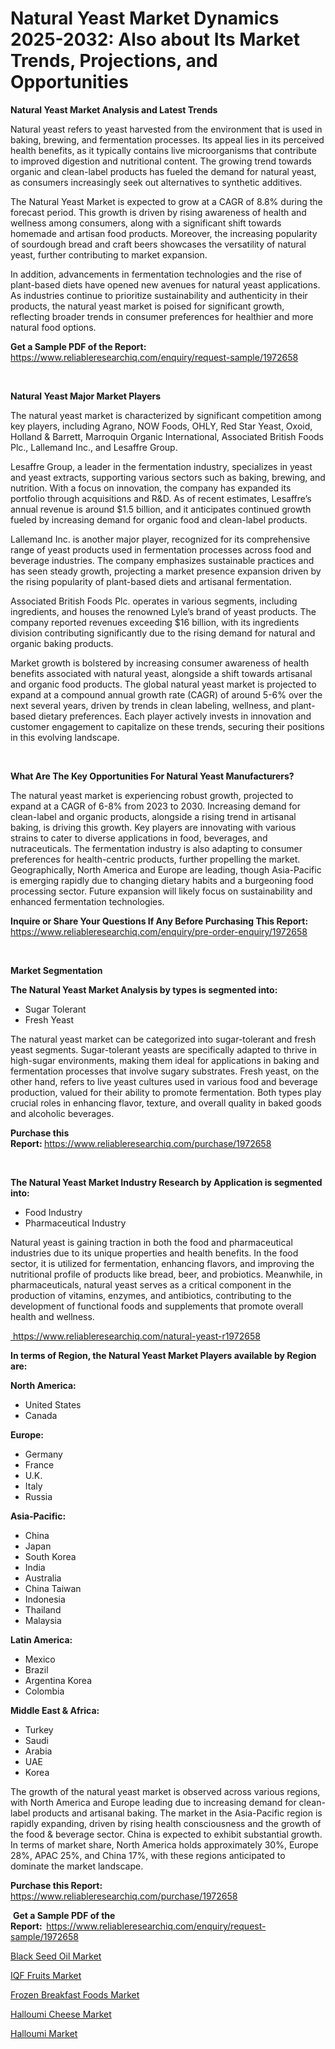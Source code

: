 <p><h1>Natural Yeast Market Dynamics 2025-2032: Also about Its Market Trends, Projections, and Opportunities</h1></p><p><strong>Natural Yeast Market Analysis and Latest Trends</strong></p>
<p><p>Natural yeast refers to yeast harvested from the environment that is used in baking, brewing, and fermentation processes. Its appeal lies in its perceived health benefits, as it typically contains live microorganisms that contribute to improved digestion and nutritional content. The growing trend towards organic and clean-label products has fueled the demand for natural yeast, as consumers increasingly seek out alternatives to synthetic additives.</p><p>The Natural Yeast Market is expected to grow at a CAGR of 8.8% during the forecast period. This growth is driven by rising awareness of health and wellness among consumers, along with a significant shift towards homemade and artisan food products. Moreover, the increasing popularity of sourdough bread and craft beers showcases the versatility of natural yeast, further contributing to market expansion. </p><p>In addition, advancements in fermentation technologies and the rise of plant-based diets have opened new avenues for natural yeast applications. As industries continue to prioritize sustainability and authenticity in their products, the natural yeast market is poised for significant growth, reflecting broader trends in consumer preferences for healthier and more natural food options.</p></p>
<p><strong>Get a Sample PDF of the Report:&nbsp;</strong> <a href="https://www.reliableresearchiq.com/enquiry/request-sample/1972658?utm_campaign=1119&utm_medium=2&utm_source=Github&utm_content=ia&utm_term=07042025&utm_id=natural-yeast">https://www.reliableresearchiq.com/enquiry/request-sample/1972658</a></p>
<p>&nbsp;</p>
<p><strong>Natural Yeast Major Market Players</strong></p>
<p><p>The natural yeast market is characterized by significant competition among key players, including Agrano, NOW Foods, OHLY, Red Star Yeast, Oxoid, Holland & Barrett, Marroquin Organic International, Associated British Foods Plc., Lallemand Inc., and Lesaffre Group. </p><p>Lesaffre Group, a leader in the fermentation industry, specializes in yeast and yeast extracts, supporting various sectors such as baking, brewing, and nutrition. With a focus on innovation, the company has expanded its portfolio through acquisitions and R&D. As of recent estimates, Lesaffre’s annual revenue is around $1.5 billion, and it anticipates continued growth fueled by increasing demand for organic food and clean-label products.</p><p>Lallemand Inc. is another major player, recognized for its comprehensive range of yeast products used in fermentation processes across food and beverage industries. The company emphasizes sustainable practices and has seen steady growth, projecting a market presence expansion driven by the rising popularity of plant-based diets and artisanal fermentation.</p><p>Associated British Foods Plc. operates in various segments, including ingredients, and houses the renowned Lyle’s brand of yeast products. The company reported revenues exceeding $16 billion, with its ingredients division contributing significantly due to the rising demand for natural and organic baking products.</p><p>Market growth is bolstered by increasing consumer awareness of health benefits associated with natural yeast, alongside a shift towards artisanal and organic food products. The global natural yeast market is projected to expand at a compound annual growth rate (CAGR) of around 5-6% over the next several years, driven by trends in clean labeling, wellness, and plant-based dietary preferences. Each player actively invests in innovation and customer engagement to capitalize on these trends, securing their positions in this evolving landscape.</p></p>
<p>&nbsp;</p>
<p><strong>What Are The Key Opportunities For Natural Yeast Manufacturers?</strong></p>
<p><p>The natural yeast market is experiencing robust growth, projected to expand at a CAGR of 6-8% from 2023 to 2030. Increasing demand for clean-label and organic products, alongside a rising trend in artisanal baking, is driving this growth. Key players are innovating with various strains to cater to diverse applications in food, beverages, and nutraceuticals. The fermentation industry is also adapting to consumer preferences for health-centric products, further propelling the market. Geographically, North America and Europe are leading, though Asia-Pacific is emerging rapidly due to changing dietary habits and a burgeoning food processing sector. Future expansion will likely focus on sustainability and enhanced fermentation technologies.</p></p>
<p><strong>Inquire or Share Your Questions If Any Before Purchasing This Report:</strong> <a href="https://www.reliableresearchiq.com/enquiry/pre-order-enquiry/1972658?utm_campaign=1119&utm_medium=2&utm_source=Github&utm_content=ia&utm_term=07042025&utm_id=natural-yeast">https://www.reliableresearchiq.com/enquiry/pre-order-enquiry/1972658</a></p>
<p>&nbsp;</p>
<p><strong>Market Segmentation</strong></p>
<p><strong>The Natural Yeast Market Analysis by types is segmented into:</strong></p>
<p><ul><li>Sugar Tolerant</li><li>Fresh Yeast</li></ul></p>
<p><p>The natural yeast market can be categorized into sugar-tolerant and fresh yeast segments. Sugar-tolerant yeasts are specifically adapted to thrive in high-sugar environments, making them ideal for applications in baking and fermentation processes that involve sugary substrates. Fresh yeast, on the other hand, refers to live yeast cultures used in various food and beverage production, valued for their ability to promote fermentation. Both types play crucial roles in enhancing flavor, texture, and overall quality in baked goods and alcoholic beverages.</p></p>
<p><strong>Purchase this Report:&nbsp;</strong><a href="https://www.reliableresearchiq.com/purchase/1972658?utm_campaign=1119&utm_medium=2&utm_source=Github&utm_content=ia&utm_term=07042025&utm_id=natural-yeast">https://www.reliableresearchiq.com/purchase/1972658</a></p>
<p>&nbsp;</p>
<p><strong>The Natural Yeast Market Industry Research by Application is segmented into:</strong></p>
<p><ul><li>Food Industry</li><li>Pharmaceutical Industry</li></ul></p>
<p><p>Natural yeast is gaining traction in both the food and pharmaceutical industries due to its unique properties and health benefits. In the food sector, it is utilized for fermentation, enhancing flavors, and improving the nutritional profile of products like bread, beer, and probiotics. Meanwhile, in pharmaceuticals, natural yeast serves as a critical component in the production of vitamins, enzymes, and antibiotics, contributing to the development of functional foods and supplements that promote overall health and wellness.</p></p>
<p><a href="https://www.reliableresearchiq.com/natural-yeast-r1972658?utm_campaign=1119&utm_medium=2&utm_source=Github&utm_content=ia&utm_term=07042025&utm_id=natural-yeast">&nbsp;https://www.reliableresearchiq.com/natural-yeast-r1972658</a></p>
<p><strong>In terms of Region, the Natural Yeast Market Players available by Region are:</strong></p>
<p>
    <p> <strong> North America: </strong>
        <ul>
            <li>United States</li>
            <li>Canada</li>
        </ul>
        </p> 
    <p> <strong> Europe: </strong>
        <ul>
            <li>Germany</li>
            <li>France</li>
            <li>U.K.</li>
            <li>Italy</li>
            <li>Russia</li>
        </ul>
        </p> 
    <p> <strong> Asia-Pacific: </strong>
        <ul>
            <li>China</li>
            <li>Japan</li>
            <li>South Korea</li>
            <li>India</li>
            <li>Australia</li>
            <li>China Taiwan</li>
            <li>Indonesia</li>
            <li>Thailand</li>
            <li>Malaysia</li>
        </ul>
        </p> 
    <p> <strong> Latin America: </strong>
        <ul>
            <li>Mexico</li>
            <li>Brazil</li>
            <li>Argentina Korea</li>
            <li>Colombia</li>
        </ul>
        </p> 
    <p> <strong> Middle East & Africa: </strong>
        <ul>
            <li>Turkey</li>
            <li>Saudi</li>
            <li>Arabia</li>
            <li>UAE</li>
            <li>Korea</li>
        </ul>
    </p>
    </p>
<p><p>The growth of the natural yeast market is observed across various regions, with North America and Europe leading due to increasing demand for clean-label products and artisanal baking. The market in the Asia-Pacific region is rapidly expanding, driven by rising health consciousness and the growth of the food & beverage sector. China is expected to exhibit substantial growth. In terms of market share, North America holds approximately 30%, Europe 28%, APAC 25%, and China 17%, with these regions anticipated to dominate the market landscape.</p></p>
<p><strong>Purchase this Report: </strong><a href="https://www.reliableresearchiq.com/purchase/1972658?utm_campaign=1119&utm_medium=2&utm_source=Github&utm_content=ia&utm_term=07042025&utm_id=natural-yeast">https://www.reliableresearchiq.com/purchase/1972658</a></p>
<p>&nbsp;<strong>Get a Sample PDF of the Report:&nbsp;&nbsp;</strong><a href="https://www.reliableresearchiq.com/enquiry/request-sample/1972658?utm_campaign=1119&utm_medium=2&utm_source=Github&utm_content=ia&utm_term=07042025&utm_id=natural-yeast">https://www.reliableresearchiq.com/enquiry/request-sample/1972658</a></p>
<p><strong></strong></p>
<p><p><a href="https://github.com/cwasicioaie/Market-Research-Report-List-1/blob/main/black-seed-oil-market.md?utm_campaign=1119&utm_medium=2&utm_source=Github&utm_content=ia&utm_term=07042025&utm_id=natural-yeast">Black Seed Oil Market</a></p><p><a href="https://github.com/ebalabenoot/Market-Research-Report-List-1/blob/main/iqf-fruits-market.md?utm_campaign=1119&utm_medium=2&utm_source=Github&utm_content=ia&utm_term=07042025&utm_id=natural-yeast">IQF Fruits Market</a></p><p><a href="https://github.com/kavechoxo/Market-Research-Report-List-1/blob/main/frozen-breakfast-foods-market.md?utm_campaign=1119&utm_medium=2&utm_source=Github&utm_content=ia&utm_term=07042025&utm_id=natural-yeast">Frozen Breakfast Foods Market</a></p><p><a href="https://github.com/qianyateina/Market-Research-Report-List-1/blob/main/halloumi-cheese-market.md?utm_campaign=1119&utm_medium=2&utm_source=Github&utm_content=ia&utm_term=07042025&utm_id=natural-yeast">Halloumi Cheese Market</a></p><p><a href="https://github.com/jensanohishi/Market-Research-Report-List-1/blob/main/halloumi-market.md?utm_campaign=1119&utm_medium=2&utm_source=Github&utm_content=ia&utm_term=07042025&utm_id=natural-yeast">Halloumi Market</a></p></p>